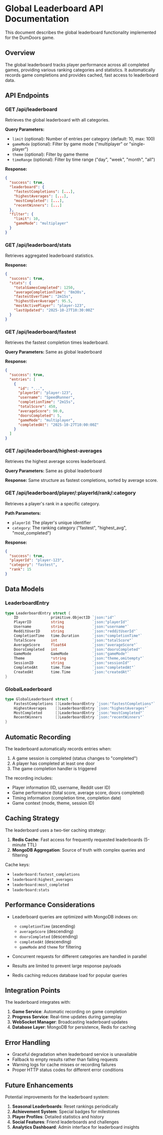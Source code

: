 # Global Leaderboard API Documentation

This document describes the global leaderboard functionality implemented for the DumDoors game.

## Overview

The global leaderboard tracks player performance across all completed games, providing various ranking categories and statistics. It automatically records game completions and provides cached, fast access to leaderboard data.

## API Endpoints

### GET /api/leaderboard

Retrieves the global leaderboard with all categories.

**Query Parameters:**
- `limit` (optional): Number of entries per category (default: 10, max: 100)
- `gameMode` (optional): Filter by game mode ("multiplayer" or "single-player")
- `theme` (optional): Filter by game theme
- `timeRange` (optional): Filter by time range ("day", "week", "month", "all")

**Response:**
```json
{
  "success": true,
  "leaderboard": {
    "fastestCompletions": [...],
    "highestAverages": [...],
    "mostCompleted": [...],
    "recentWinners": [...]
  },
  "filter": {
    "limit": 10,
    "gameMode": "multiplayer"
  }
}
```

### GET /api/leaderboard/stats

Retrieves aggregated leaderboard statistics.

**Response:**
```json
{
  "success": true,
  "stats": {
    "totalGamesCompleted": 1250,
    "averageCompletionTime": "8m30s",
    "fastestEverTime": "2m15s",
    "highestEverAverage": 95.5,
    "mostActivePlayer": "player-123",
    "lastUpdated": "2025-10-27T10:30:00Z"
  }
}
```

### GET /api/leaderboard/fastest

Retrieves the fastest completion times leaderboard.

**Query Parameters:** Same as global leaderboard

**Response:**
```json
{
  "success": true,
  "entries": [
    {
      "id": "...",
      "playerId": "player-123",
      "username": "SpeedRunner",
      "completionTime": "2m15s",
      "totalScore": 450,
      "averageScore": 90.0,
      "doorsCompleted": 5,
      "gameMode": "multiplayer",
      "completedAt": "2025-10-27T10:00:00Z"
    }
  ]
}
```

### GET /api/leaderboard/highest-averages

Retrieves the highest average scores leaderboard.

**Query Parameters:** Same as global leaderboard

**Response:** Same structure as fastest completions, sorted by average score.

### GET /api/leaderboard/player/:playerId/rank/:category

Retrieves a player's rank in a specific category.

**Path Parameters:**
- `playerId`: The player's unique identifier
- `category`: The ranking category ("fastest", "highest_avg", "most_completed")

**Response:**
```json
{
  "success": true,
  "playerId": "player-123",
  "category": "fastest",
  "rank": 15
}
```

## Data Models

### LeaderboardEntry

```go
type LeaderboardEntry struct {
    ID               primitive.ObjectID `json:"id"`
    PlayerID         string             `json:"playerId"`
    Username         string             `json:"username"`
    RedditUserID     string             `json:"redditUserId"`
    CompletionTime   time.Duration      `json:"completionTime"`
    TotalScore       int                `json:"totalScore"`
    AverageScore     float64            `json:"averageScore"`
    DoorsCompleted   int                `json:"doorsCompleted"`
    GameMode         GameMode           `json:"gameMode"`
    Theme            *string            `json:"theme,omitempty"`
    SessionID        string             `json:"sessionId"`
    CompletedAt      time.Time          `json:"completedAt"`
    CreatedAt        time.Time          `json:"createdAt"`
}
```

### GlobalLeaderboard

```go
type GlobalLeaderboard struct {
    FastestCompletions []LeaderboardEntry `json:"fastestCompletions"`
    HighestAverages    []LeaderboardEntry `json:"highestAverages"`
    MostCompleted      []LeaderboardEntry `json:"mostCompleted"`
    RecentWinners      []LeaderboardEntry `json:"recentWinners"`
}
```

## Automatic Recording

The leaderboard automatically records entries when:
1. A game session is completed (status changes to "completed")
2. A player has completed at least one door
3. The game completion handler is triggered

The recording includes:
- Player information (ID, username, Reddit user ID)
- Game performance (total score, average score, doors completed)
- Timing information (completion time, completion date)
- Game context (mode, theme, session ID)

## Caching Strategy

The leaderboard uses a two-tier caching strategy:

1. **Redis Cache**: Fast access for frequently requested leaderboards (5-minute TTL)
2. **MongoDB Aggregation**: Source of truth with complex queries and filtering

Cache keys:
- `leaderboard:fastest_completions`
- `leaderboard:highest_averages`
- `leaderboard:most_completed`
- `leaderboard:stats`

## Performance Considerations

- Leaderboard queries are optimized with MongoDB indexes on:
  - `completionTime` (ascending)
  - `averageScore` (descending)
  - `doorsCompleted` (descending)
  - `completedAt` (descending)
  - `gameMode` and `theme` for filtering

- Concurrent requests for different categories are handled in parallel
- Results are limited to prevent large response payloads
- Redis caching reduces database load for popular queries

## Integration Points

The leaderboard integrates with:

1. **Game Service**: Automatic recording on game completion
2. **Progress Service**: Real-time updates during gameplay
3. **WebSocket Manager**: Broadcasting leaderboard updates
4. **Database Layer**: MongoDB for persistence, Redis for caching

## Error Handling

- Graceful degradation when leaderboard service is unavailable
- Fallback to empty results rather than failing requests
- Warning logs for cache misses or recording failures
- Proper HTTP status codes for different error conditions

## Future Enhancements

Potential improvements for the leaderboard system:

1. **Seasonal Leaderboards**: Reset rankings periodically
2. **Achievement System**: Special badges for milestones
3. **Player Profiles**: Detailed statistics and history
4. **Social Features**: Friend leaderboards and challenges
5. **Analytics Dashboard**: Admin interface for leaderboard insights